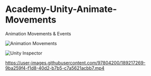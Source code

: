 # Academy-Unity-Animate-Movements
 Animation Movements & Events
 
![Animation Movements](https://user-images.githubusercontent.com/97804200/189217167-c53c2e56-f04f-44e5-a348-d3d741a17d80.png)

![Unity Inspector](https://user-images.githubusercontent.com/97804200/189217346-f4383a41-f4a3-4306-a5b9-8f3bd365e211.png)

https://user-images.githubusercontent.com/97804200/189217269-9ba259f4-f1d8-40d2-b7b5-c7a5621acbb7.mp4

